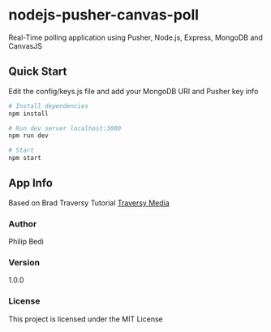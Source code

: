 # nodejs-pusher-canvas-poll

Real-Time polling application using Pusher, Node.js, Express, MongoDB and CanvasJS

## Quick Start

Edit the config/keys.js file and add your MongoDB URI and Pusher key info

```bash
# Install dependencies
npm install

# Run dev server localhost:3000
npm run dev

# Start
npm start
```

## App Info

Based on
Brad Traversy Tutorial
[Traversy Media](http://www.traversymedia.com)

### Author

Philip Bedi

### Version

1.0.0

### License

This project is licensed under the MIT License
